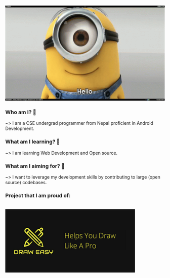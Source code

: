 <!--
**shreemaan-abhishek/shreemaan-abhishek** is a ✨ _special_ ✨ repository because its `README.md` (this file) appears on your GitHub profile.

Here are some ideas to get you started:

- 🔭 I’m currently working on ...
- 🌱 I’m currently learning ...
- 👯 I’m looking to collaborate on ...
- 🤔 I’m looking for help with ...
- 💬 Ask me about ...
- 📫 How to reach me: ...
- 😄 Pronouns: ...
- ⚡ Fun fact: ...
-->
<p align="center"> <img src="./hello.gif" width="532.5" height="300" /> </p>

### Who am I? 🤔

~> I am a CSE undergrad programmer from Nepal proficient in Android Development.

### What am I learning? 🤔

~> I am learning Web Development and Open source.

### What am I aiming for? 🤔

~> I want to leverage my development skills by contributing to large (open source) codebases.

### Project that I am proud of:
<br/>
<a href="https://play.google.com/store/apps/details?id=com.dopedevx.draweasy"> <img src="./draw-easy.png" width="409.6" height="200" /> </a>
